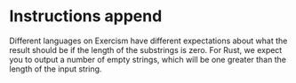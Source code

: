 # Instructions append

Different languages on Exercism have different expectations about what the result should be if the length of the substrings is zero.
For Rust, we expect you to output a number of empty strings, which will be one greater than the length of the input string.
